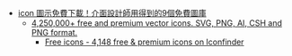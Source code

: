 * [icon 圖示免費下載！介面設計師用得到的9個免費圖庫](https://www.playpcesor.com/2015/03/icon-free-download.html)
  * [4,250,000+ free and premium vector icons. SVG, PNG, AI, CSH and PNG format.](https://www.iconfinder.com/)
    * [Free icons - 4,148 free & premium icons on Iconfinder](https://www.iconfinder.com/search/?q=free&price=free)